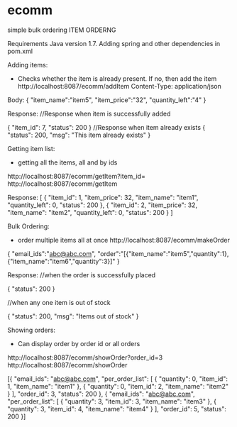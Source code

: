 # ecomm
simple bulk ordering
ITEM ORDERNG

Requirements
Java version 1.7. 
Adding spring and other dependencies in pom.xml

Adding items:
- Checks whether the item is already present. If no, then add the item
http://localhost:8087/ecomm/addItem
Content-Type: application/json

Body: 
{
	"item_name":"item5",
	"item_price":"32",
	"quantity_left":"4"
}

Response:
//Response when item is successfully added

{
    "item_id": 7,
    "status": 200
}
//Response when item already exists
{
    "status": 200,
    "msg": "This item already exists"
}

Getting item list:
- getting all the items, all and by ids

http://localhost:8087/ecomm/getItem?item_id=
http://localhost:8087/ecomm/getItem

Response:
[
    {
        "item_id": 1,
        "item_price": 32,
        "item_name": "item1",
        "quantity_left": 0,
        "status": 200
    },
    {
        "item_id": 2,
        "item_price": 32,
        "item_name": "item2",
        "quantity_left": 0,
        "status": 200
    }
]


Bulk Ordering:
- order multiple items all at once
http://localhost:8087/ecomm/makeOrder

{
"email_ids":"abc@abc.com",
"order":"[{\"item_name\":\"item5\",\"quantity\":1},{\"item_name\":\"item6\",\"quantity\":3}]"
} 

Response:
//when the order is successfully placed

{
    "status": 200
}

//when any one item is out of stock

{
    "status": 200,
    "msg": "Items out of stock"
}


Showing orders:
- Can display order by order id or all orders

http://localhost:8087/ecomm/showOrder?order_id=3
http://localhost:8087/ecomm/showOrder

[{
        "email_ids": "abc@abc.com",
        "per_order_list": [
            {
                "quantity": 0,
                "item_id": 1,
                "item_name": "item1"
            },
            {
                "quantity": 0,
                "item_id": 2,
                "item_name": "item2"
            }
        ],
        "order_id": 3,
        "status": 200
    },
    {
     "email_ids": "abc@abc.com",
        "per_order_list": [
            {
                "quantity": 3,
                "item_id": 3,
                "item_name": "item3"
            },
            {
                "quantity": 3,
                "item_id": 4,
                "item_name": "item4"
            }
        ],
        "order_id": 5,
        "status": 200
    }]

